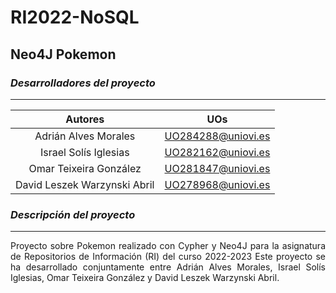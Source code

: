 # RI2022-NoSQL
## Neo4J Pokemon

### *Desarrolladores del proyecto*
---

|            Autores            |         UOs        |
|:-----------------------------:|:------------------:|
|     Adrián Alves Morales      | UO284288@uniovi.es |
|     Israel Solís Iglesias     | UO282162@uniovi.es |
|    Omar Teixeira González     | UO281847@uniovi.es |
|  David Leszek Warzynski Abril | UO278968@uniovi.es |

### *Descripción del proyecto*
---
<p align="justify">
Proyecto sobre Pokemon realizado con Cypher y Neo4J para la asignatura de Repositorios de Información (RI) del curso 2022-2023
Este proyecto se ha desarrollado conjuntamente entre Adrián Alves Morales, Israel Solís Iglesias, Omar Teixeira González y David Leszek Warzynski Abril.
</p>
